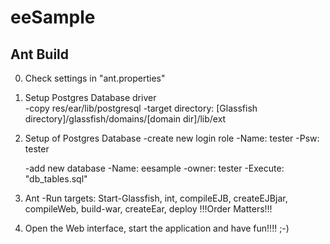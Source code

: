 eeSample
========

Ant Build
---------

0. Check settings in "ant.properties"
	
1. Setup Postgres Database driver	
	-copy res/ear/lib/postgresql
		-target directory: [Glassfish directory]/glassfish/domains/[domain dir]/lib/ext
		
2. Setup of Postgres Database
	-create new login role
		-Name: tester
		-Psw: tester
		
	-add new database
		-Name: 	eesample
		-owner: tester
		-Execute: "db_tables.sql"
		
3. Ant 
	-Run targets: Start-Glassfish, int, compileEJB, createEJBjar, compileWeb, build-war, createEar, deploy
	!!!Order Matters!!!
	
4. Open the Web interface, start the application and have fun!!!! ;-)	
		
